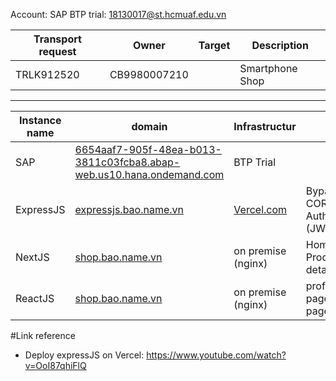 Account: SAP BTP trial: 18130017@st.hcmuaf.edu.vn

| Transport request | Owner        | Target | Description     |
| ----------------- | ------------ | ------ | --------------- |
| TRLK912520        | CB9980007210 |        | Smartphone Shop |

---

| Instance name | domain                                                                                                                                               | Infrastructur            |                                       |
| ------------- | ---------------------------------------------------------------------------------------------------------------------------------------------------- | ------------------------ | ------------------------------------- |
| SAP           | [6654aaf7-905f-48ea-b013-3811c03fcba8.abap-web.us10.hana.ondemand.com](https://6654aaf7-905f-48ea-b013-3811c03fcba8.abap-web.us10.hana.ondemand.com) | BTP Trial                |
| ExpressJS     | [expressjs.bao.name.vn](https://expressjs.bao.name.vn)                                                                                               | [Vercel.com](Vercel.com) | Bypass CORS, Authorization (JWT)      |
| NextJS        | [shop.bao.name.vn](https://shop.bao.name.vn)                                                                                                         | on premise (nginx)       | Home page, Product detail.            |
| ReactJS       | [shop.bao.name.vn](https://shop.bao.name.vn)                                                                                                         | on premise (nginx)       | profile, order page, login page, etc. |

#Link reference

- Deploy expressJS on Vercel: https://www.youtube.com/watch?v=OoI87qhiFlQ
